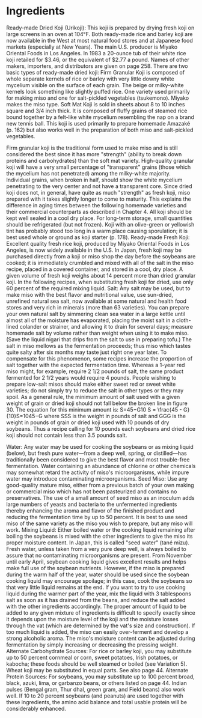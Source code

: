 # Ingredients


Ready-made Dried Koji (Urikoji): This koji is prepared by drying fresh koji on large screens in an oven at 104°F. Both ready-made rice and barley koji are now available in the West at most natural food stores and at Japanese food markets (especially at New Years). The main U.S. producer is Miyako Oriental Foods in Los Angeles. In 1983 a 20-ounce tub of their white rice koji retailed for $3.46, or the equivalent of $2.77 a pound. Names of other makers, importers, and distributors are given on page 258. There are two basic types of ready-made dried koji:
Firm Granular Koji is composed of whole separate kernels of rice or barley with very little downy white mycelium visible on the surface of each grain. The beige or milky-white kernels look something like slightly puffed rice. One variety used primarily for making miso and one for salt-pickled vegetables (tsukemono). Miyako makes the miso type.
Soft Mat Koji is sold in sheets about 8 to 10 inches square and 3/4 inch thick. It is composed of fluffy grains of steamed rice bound together by a felt-like white mycelium resembling the nap on a brand new tennis ball. This koji is used primarily to prepare homemade Amazaké (p. 162) but also works well in the preparation of both miso and salt-pickled vegetables.

Firm granular koji is the traditional form used to make miso and is still considered the best since it has more "strength" (ability to break down proteins and carbohydrates) than the soft mat variety. High-quality granular koji will have a very small percentage of "transparent" grains (those which the mycelium has not penetrated) among the milky-white majority. Individual grains, when broken in half, should show the white mycelium penetrating to the very center and not have a transparent core.
Since dried koji does not, in general, have quite as much "strength" as fresh koji, miso prepared with it takes slightly longer to come to maturity. This explains the difference in aging times between the following homemade varieties and their commercial counterparts as described in Chapter 4.
All koji should be kept well sealed in a cool dry place. For long-term storage, small quantities should be refrigerated (but not frozen). Koji with an olive-green or yellowish tint has probably stood too long in a warm place causing sporulation; it is best used whole or ground as koji starter (p. 178).
Ready-made Fresh Koji: Excellent quality fresh rice koji, produced by Miyako Oriental Foods in Los Angeles, is now widely available in the U.S. In Japan, fresh koji may be purchased directly from a koji or miso shop the day before the soybeans are cooked; it is immediately crumbled and mixed with all of the salt in the miso recipe, placed in a covered container, and stored in a cool, dry place. A given volume of fresh koji weighs about 14 percent more than dried granular koji. In the following recipes, when substituting fresh koji for dried, use only 60 percent of the required mixing liquid.
Salt: Any salt may be used, but to make miso with the best flavor and nutritional value, use sun-dried, unrefined natural sea salt, now available at some natural and health food stores and very rich in minerals (more than 63 varieties). You can prepare your own natural salt by simmering clean sea water in a large kettle until almost all of the moisture has evaporated, placing the moist salt in a cloth-lined colander or strainer, and allowing it to drain for several days; measure homemade salt by volume rather than weight when using it to make miso. (Save the liquid nigari that drips from the salt to use in preparing tofu.)
The salt in miso mellows as the fermentation proceeds; thus miso which tastes quite salty after six months may taste just right one year later. To compensate for this phenomenon, some recipes increase the proportion of salt together with the expected fermentation time. Whereas a 1-year red miso might, for example, require 2 1/2 pounds of salt, the same product fermented for 2 1/2 years would require 4 pounds.
People wishing to prepare low-salt misos should make either sweet red or sweet white varieties; do not simply try to reduce the salt in other types or they may spoil. As a general rule, the minimum amount of salt used with a given weight of grain or dried koji should not fall below the broken line in figure 30. The equation for this minimum amount is:
S=45−G10 S = \frac{45 - G}{10}S=1045−G​
where SSS is the weight in pounds of salt and GGG is the weight in pounds of grain or dried koji used with 10 pounds of dry soybeans. Thus a recipe calling for 10 pounds each soybeans and dried rice koji should not contain less than 3.5 pounds salt.

Water: Any water may be used for cooking the soybeans or as mixing liquid (below), but fresh pure water—from a deep well, spring, or distilled—has traditionally been considered to give the best flavor and most trouble-free fermentation. Water containing an abundance of chlorine or other chemicals may somewhat retard the activity of miso's microorganisms, while impure water may introduce contaminating microorganisms.
Seed Miso: Use any good-quality mature miso, either from a previous batch of your own making or commercial miso which has not been pasteurized and contains no preservatives. The use of a small amount of seed miso as an inoculum adds large numbers of yeasts and bacteria to the unfermented ingredients thereby enhancing the aroma and flavor of the finished product and reducing the fermentation time by up to 50 percent. It is best to use seed miso of the same variety as the miso you wish to prepare, but any miso will work.
Mixing Liquid: Either boiled water or the cooking liquid remaining after boiling the soybeans is mixed with the other ingredients to give the miso its proper moisture content. In Japan, this is called "seed water" (tané mizu). Fresh water, unless taken from a very pure deep well, is always boiled to assure that no contaminating microorganisms are present. From November until early April, soybean cooking liquid gives excellent results and helps make full use of the soybean nutrients. However, if the miso is prepared during the warm half of the year, water should be used since the soybean cooking liquid may encourage spoilage; in this case, cook the soybeans so that very little liquid remains at the end. If you want to try to use cooking liquid during the warmer part of the year, mix the liquid with 3 tablespoons salt as soon as it has drained from the beans, and reduce the salt added with the other ingredients accordingly.
The proper amount of liquid to be added to any given mixture of ingredients is difficult to specify exactly since it depends upon the moisture level of the koji and the moisture losses through the vat (which are determined by the vat's size and construction). If too much liquid is added, the miso can easily over-ferment and develop a strong alcoholic aroma. The miso's moisture content can be adjusted during fermentation by simply increasing or decreasing the pressing weight.
Alternate Carbohydrate Sources: For rice or barley koji, you may substitute up to 50 percent cornmeal or corn, sweet potatoes, Irish potatoes, or kabocha; these foods should be well steamed or boiled (see Variation 5). Wheat koji may be substituted in equal parts. See also page 44.
Alternate Protein Sources: For soybeans, you may substitute up to 100 percent broad, black, azuki, lima, or garbanzo beans, or others listed on page 44. Indian pulses (Bengal gram, Thur dhal, green gram, and Field beans) also work well. If 10 to 20 percent soybeans (and peanuts) are used together with these ingredients, the amino acid balance and total usable protein will be considerably enhanced.
